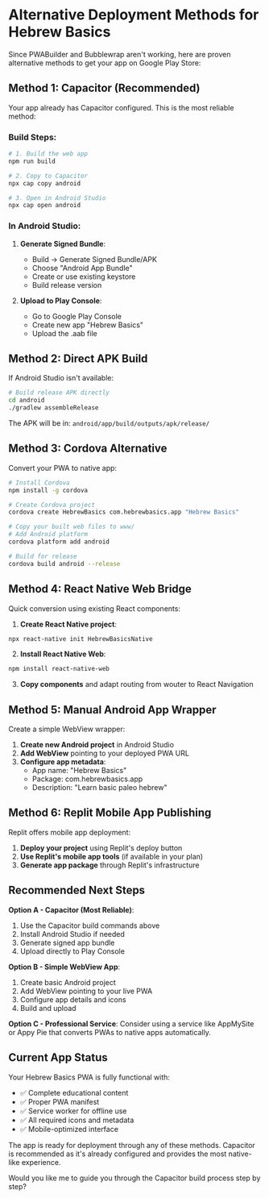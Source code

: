 # Alternative Deployment Methods for Hebrew Basics

Since PWABuilder and Bubblewrap aren't working, here are proven alternative methods to get your app on Google Play Store:

## Method 1: Capacitor (Recommended)

Your app already has Capacitor configured. This is the most reliable method:

### Build Steps:
```bash
# 1. Build the web app
npm run build

# 2. Copy to Capacitor
npx cap copy android

# 3. Open in Android Studio
npx cap open android
```

### In Android Studio:
1. **Generate Signed Bundle**:
   - Build → Generate Signed Bundle/APK
   - Choose "Android App Bundle"
   - Create or use existing keystore
   - Build release version

2. **Upload to Play Console**:
   - Go to Google Play Console
   - Create new app "Hebrew Basics"
   - Upload the .aab file

## Method 2: Direct APK Build

If Android Studio isn't available:

```bash
# Build release APK directly
cd android
./gradlew assembleRelease
```

The APK will be in: `android/app/build/outputs/apk/release/`

## Method 3: Cordova Alternative

Convert your PWA to native app:

```bash
# Install Cordova
npm install -g cordova

# Create Cordova project
cordova create HebrewBasics com.hebrewbasics.app "Hebrew Basics"

# Copy your built web files to www/
# Add Android platform
cordova platform add android

# Build for release
cordova build android --release
```

## Method 4: React Native Web Bridge

Quick conversion using existing React components:

1. **Create React Native project**:
```bash
npx react-native init HebrewBasicsNative
```

2. **Install React Native Web**:
```bash
npm install react-native-web
```

3. **Copy components** and adapt routing from wouter to React Navigation

## Method 5: Manual Android App Wrapper

Create a simple WebView wrapper:

1. **Create new Android project** in Android Studio
2. **Add WebView** pointing to your deployed PWA URL
3. **Configure app metadata**:
   - App name: "Hebrew Basics"
   - Package: com.hebrewbasics.app
   - Description: "Learn basic paleo hebrew"

## Method 6: Replit Mobile App Publishing

Replit offers mobile app deployment:

1. **Deploy your project** using Replit's deploy button
2. **Use Replit's mobile app tools** (if available in your plan)
3. **Generate app package** through Replit's infrastructure

## Recommended Next Steps

**Option A - Capacitor (Most Reliable)**:
1. Use the Capacitor build commands above
2. Install Android Studio if needed
3. Generate signed app bundle
4. Upload directly to Play Console

**Option B - Simple WebView App**:
1. Create basic Android project
2. Add WebView pointing to your live PWA
3. Configure app details and icons
4. Build and upload

**Option C - Professional Service**:
Consider using a service like AppMySite or Appy Pie that converts PWAs to native apps automatically.

## Current App Status

Your Hebrew Basics PWA is fully functional with:
- ✅ Complete educational content
- ✅ Proper PWA manifest
- ✅ Service worker for offline use
- ✅ All required icons and metadata
- ✅ Mobile-optimized interface

The app is ready for deployment through any of these methods. Capacitor is recommended as it's already configured and provides the most native-like experience.

Would you like me to guide you through the Capacitor build process step by step?